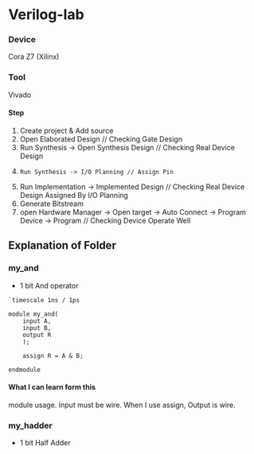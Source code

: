 # Verilog-lab

### Device
Cora Z7 (Xilinx)
### Tool
Vivado
#### Step
1. Create project & Add source
2. Open Elaborated Design // Checking Gate Design
3. Run Synthesis -> Open Synthesis Design // Checking Real Device Design
4.     Run Synthesis -> I/O Planning // Assign Pin
5. Run Implementation -> Implemented Design // Checking Real Device Design Assigned By I/O Planning
6. Generate Bitstream
7. open Hardware Manager -> Open target -> Auto Connect -> Program Device -> Program // Checking Device Operate Well

## Explanation of Folder
### my_and
- 1 bit And operator
```
`timescale 1ns / 1ps

module my_and(
    input A,
    input B,
    output R
    );
    
    assign R = A & B;
    
endmodule
```
#### What I can learn form this
module usage.
Input must be wire.
When I use assign, Output is wire.
### my_hadder
- 1 bit Half Adder
